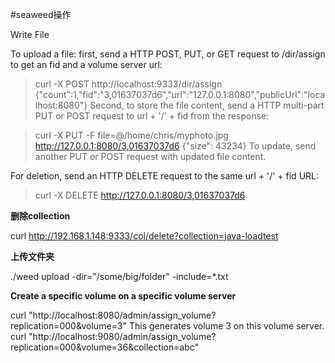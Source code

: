 #seaweed操作


Write File

To upload a file: first, send a HTTP POST, PUT, or GET request to /dir/assign to get an fid and a volume server url:

> curl -X POST http://localhost:9333/dir/assign
{"count":1,"fid":"3,01637037d6","url":"127.0.0.1:8080","publicUrl":"localhost:8080"}
Second, to store the file content, send a HTTP multi-part PUT or POST request to url + '/' + fid from the response:

> curl -X PUT -F file=@/home/chris/myphoto.jpg http://127.0.0.1:8080/3,01637037d6
{"size": 43234}
To update, send another PUT or POST request with updated file content.

For deletion, send an HTTP DELETE request to the same url + '/' + fid URL:

> curl -X DELETE http://127.0.0.1:8080/3,01637037d6


**删除collection**

curl http://192.168.1.148:9333/col/delete?collection=java-loadtest

**上传文件夹**

./weed upload -dir="/some/big/folder" -include=*.txt

**Create а specific volume on a specific volume server**

curl "http://localhost:8080/admin/assign_volume?replication=000&volume=3"
This generates volume 3 on this volume server.
curl "http://localhost:9080/admin/assign_volume?replication=000&volume=36&collection=abc"